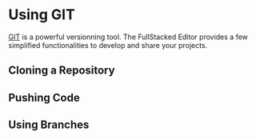 # Using GIT

[GIT](https://git-scm.com) is a powerful versionning tool. 
The FullStacked Editor provides a few simplified functionalities to develop and share your projects.

## Cloning a Repository



## Pushing Code



## Using Branches

